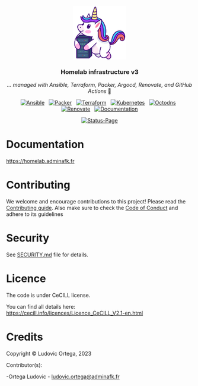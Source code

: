 <div align="center">

<img src="https://raw.githubusercontent.com/M0NsTeRRR/homelabv3-infra/main/docs/assets/unicornafk.svg" align="center" width="144px" height="144px"/>

### Homelab infrastructure v3

_... managed with Ansible, Terraform, Packer, Argocd, Renovate, and GitHub Actions_ 🤖

</div>

<div align="center">

[![Ansible](https://img.shields.io/github/actions/workflow/status/M0NsTeRRR/homelabv3-infra/ansible-lint.yml?branch=main&label=&logo=ansible&style=for-the-badge&color=black)](https://github.com/M0NsTeRRR/homelabv3-infra/tree/main/.github/workflows/ansible-lint.yml)&nbsp;&nbsp;
[![Packer](https://img.shields.io/github/actions/workflow/status/M0NsTeRRR/homelabv3-infra/packer-lint.yml?branch=main&label=&logo=packer&style=for-the-badge&logoColor=white&color=blue)](https://github.com/M0NsTeRRR/homelabv3-infra/tree/main/.github/workflows/packer-lint.yml)&nbsp;&nbsp;
[![Terraform](https://img.shields.io/github/actions/workflow/status/M0NsTeRRR/homelabv3-infra/terraform-lint.yml?branch=main&label=&logo=terraform&style=for-the-badge&logoColor=white&color=purple)](https://github.com/M0NsTeRRR/homelabv3-infra/tree/main/.github/workflows/terraform-lint.yml)&nbsp;&nbsp;
[![Kubernetes](https://img.shields.io/github/actions/workflow/status/M0NsTeRRR/homelabv3-infra/kubernetes-lint.yml?branch=main&label=&logo=kubernetes&style=for-the-badge&logoColor=white&color=blue)](https://github.com/M0NsTeRRR/homelabv3-infra/tree/main/.github/workflows/kubernetes-lint.yml)&nbsp;&nbsp;
[![Octodns](https://img.shields.io/github/actions/workflow/status/M0NsTeRRR/homelabv3-infra/octodns.yml?branch=main&label=&logo=octopusdeploy&style=for-the-badge&logoColor=white&color=purple)](https://github.com/M0NsTeRRR/homelabv3-infra/tree/main/.github/workflows/octodns.yml)&nbsp;&nbsp;
[![Renovate](https://img.shields.io/github/actions/workflow/status/M0NsTeRRR/homelabv3-infra/renovate-lint.yml?branch=main&label=&logo=renovatebot&style=for-the-badge&logoColor=white&color=blue)](https://github.com/M0NsTeRRR/homelabv3-infra/tree/main/.github/workflows/renovate-lint.yml)&nbsp;&nbsp;
[![Documentation](https://img.shields.io/github/actions/workflow/status/M0NsTeRRR/homelabv3-infra/documentation.yml?branch=main&label=&logo=materialformkdocs&style=for-the-badge&logoColor=white&color=blue)](https://github.com/M0NsTeRRR/homelabv3-infra/tree/main/.github/workflows/documentation.yml)

</div>

<div align="center">


[![Status-Page](https://img.shields.io/uptimerobot/status/m793418416-67fe8e5a8853df15d81a1f29?color=brightgreeen&label=Status%20Page&style=for-the-badge&logo=uptimekuma&logoColor=white)](https://status.adminafk.fr/status/homelab)

</div>

# Documentation

https://homelab.adminafk.fr

# Contributing

We welcome and encourage contributions to this project! Please read the [Contributing guide](CONTRIBUTING.md). Also make sure to check the [Code of Conduct](CODE_OF_CONDUCT.md) and adhere to its guidelines

# Security

See [SECURITY.md](SECURITY.md) file for details.

# Licence

The code is under CeCILL license.

You can find all details here: https://cecill.info/licences/Licence_CeCILL_V2.1-en.html

# Credits

Copyright © Ludovic Ortega, 2023

Contributor(s):

-Ortega Ludovic - ludovic.ortega@adminafk.fr
